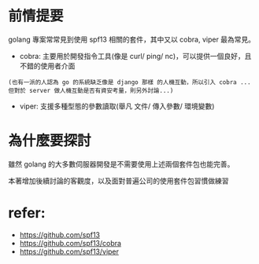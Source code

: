 # 前情提要

golang 專案常常見到使用 spf13 相關的套件，其中又以 cobra, viper 最為常見。

- cobra: 主要用於開發指令工具(像是 curl/ ping/ nc)，可以提供一個良好，且不錯的使用者介面
```
(也有一派的人認為 go 的系統缺乏像是 django 那樣 的人機互動，所以引入 cobra ... 但對於 server 做人機互動是否有資安考量，則另外討論...)
```

- viper: 支援多種型態的參數讀取(舉凡 文件/ 傳入參數/ 環境變數)


# 為什麼要探討

雖然 golang 的大多數伺服器開發是不需要使用上述兩個套件包也能完善。

本著增加後續討論的客觀度，以及面對普遍公司的使用套件包習慣做練習


# refer:
- https://github.com/spf13
- https://github.com/spf13/cobra
- https://github.com/spf13/viper

